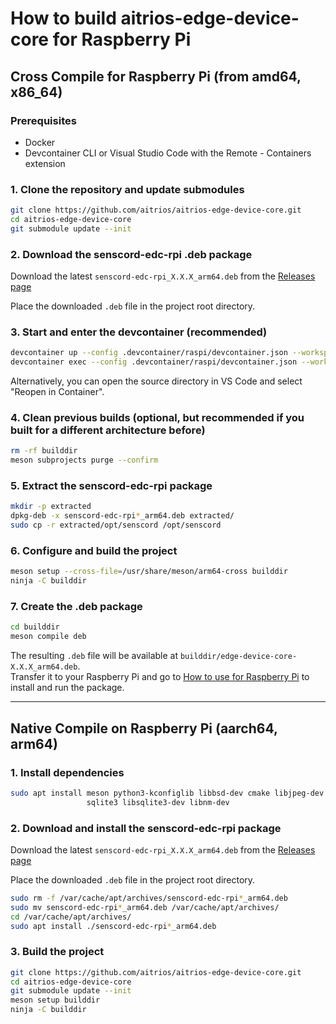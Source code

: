 # How to build aitrios-edge-device-core for Raspberry Pi

## Cross Compile for Raspberry Pi (from amd64, x86_64)

### Prerequisites
- Docker
- Devcontainer CLI or Visual Studio Code with the Remote - Containers extension

### 1. Clone the repository and update submodules

```bash
git clone https://github.com/aitrios/aitrios-edge-device-core.git
cd aitrios-edge-device-core
git submodule update --init
```

### 2. Download the senscord-edc-rpi .deb package

Download the latest `senscord-edc-rpi_X.X.X_arm64.deb` from the [Releases page](https://github.com/SonySemiconductorSolutions/aitrios-edge-device-core-sensor/releases)  

Place the downloaded `.deb` file in the project root directory.

### 3. Start and enter the devcontainer (recommended)

```bash
devcontainer up --config .devcontainer/raspi/devcontainer.json --workspace-folder .
devcontainer exec --config .devcontainer/raspi/devcontainer.json --workspace-folder . bash
```

Alternatively, you can open the source directory in VS Code and select "Reopen in Container".

### 4. Clean previous builds (optional, but recommended if you built for a different architecture before)

```bash
rm -rf builddir
meson subprojects purge --confirm
```

### 5. Extract the senscord-edc-rpi package

```bash
mkdir -p extracted
dpkg-deb -x senscord-edc-rpi*_arm64.deb extracted/
sudo cp -r extracted/opt/senscord /opt/senscord
```

### 6. Configure and build the project

```bash
meson setup --cross-file=/usr/share/meson/arm64-cross builddir
ninja -C builddir
```

### 7. Create the .deb package

```bash
cd builddir
meson compile deb
```

The resulting `.deb` file will be available at `builddir/edge-device-core-X.X.X_arm64.deb`.  
Transfer it to your Raspberry Pi and go to [How to use for Raspberry Pi](./how_to_use_for_raspberry_pi.md) to install and run the package.

---

## Native Compile on Raspberry Pi (aarch64, arm64)

### 1. Install dependencies

```bash
sudo apt install meson python3-kconfiglib libbsd-dev cmake libjpeg-dev \
                 sqlite3 libsqlite3-dev libnm-dev
```

### 2. Download and install the senscord-edc-rpi package

Download the latest `senscord-edc-rpi_X.X.X_arm64.deb` from the [Releases page](https://github.com/SonySemiconductorSolutions/aitrios-edge-device-core-sensor/releases)  

Place the downloaded `.deb` file in the project root directory.

```bash
sudo rm -f /var/cache/apt/archives/senscord-edc-rpi*_arm64.deb
sudo mv senscord-edc-rpi*_arm64.deb /var/cache/apt/archives/
cd /var/cache/apt/archives/
sudo apt install ./senscord-edc-rpi*_arm64.deb
```

### 3. Build the project

```bash
git clone https://github.com/aitrios/aitrios-edge-device-core.git
cd aitrios-edge-device-core
git submodule update --init
meson setup builddir
ninja -C builddir
```
